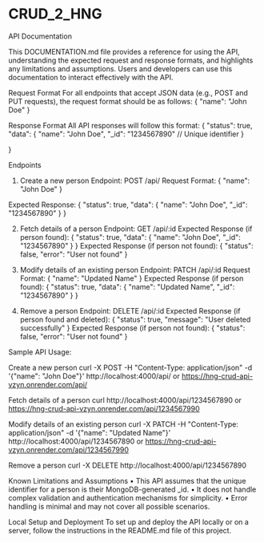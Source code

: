 # CRUD_2_HNG


API Documentation

This DOCUMENTATION.md file provides a reference for using the API, understanding the expected request and response formats, and highlights any limitations and assumptions. Users and developers can use this documentation to interact effectively with the API.


Request Format
For all endpoints that accept JSON data (e.g., POST and PUT requests), the request format should be as follows:
{
  "name": "John Doe"
}

Response Format
All API responses will follow this format:
{
  "status": true,
  "data": {
    "name": "John Doe",
    "_id": "1234567890"  // Unique identifier
  }
  
}

Endpoints
1. Create a new person
Endpoint: POST /api/
Request Format:
{
  "name": "John Doe"
}

Expected Response:
{
  "status": true,
  "data": {
    "name": "John Doe",
    "_id": "1234567890"
  }
}

2. Fetch details of a person
Endpoint: GET /api/:id
Expected Response (if person found):
{
  "status": true,
  "data": {
    "name": "John Doe",
    "_id": "1234567890"
  }
}
Expected Response (if person not found):
{
  "status": false,
  "error": "User not found"
}

3. Modify details of an existing person
Endpoint: PATCH /api/:id
Request Format:
{
  "name": "Updated Name"
}
Expected Response (if person found):
{
  "status": true,
  "data": {
    "name": "Updated Name",
    "_id": "1234567890"
  }
}

4. Remove a person
Endpoint: DELETE /api/:id
Expected Response (if person found and deleted):
{
  "status": true,
  "message": "User deleted successfully"
}
Expected Response (if person not found):
{
  "status": false,
  "error": "User not found"
}

Sample API Usage: 

Create a new person
curl -X POST -H "Content-Type: application/json" -d '{"name": "John Doe"}' http://localhost:4000/api/ or https://hng-crud-api-vzyn.onrender.com/api/

Fetch details of a person
curl http://localhost:4000/api/1234567890 or https://hng-crud-api-vzyn.onrender.com/api/1234567990

Modify details of an existing person
curl -X PATCH -H "Content-Type: application/json" -d '{"name": "Updated Name"}' http://localhost:4000/api/1234567890 or 
https://hng-crud-api-vzyn.onrender.com/api/1234567990

Remove a person
curl -X DELETE http://localhost:4000/api/1234567890

Known Limitations and Assumptions
•	This API assumes that the unique identifier for a person is their MongoDB-generated _id.
•	It does not handle complex validation and authentication mechanisms for simplicity.
•	Error handling is minimal and may not cover all possible scenarios.

Local Setup and Deployment
To set up and deploy the API locally or on a server, follow the instructions in the README.md file of this project.
